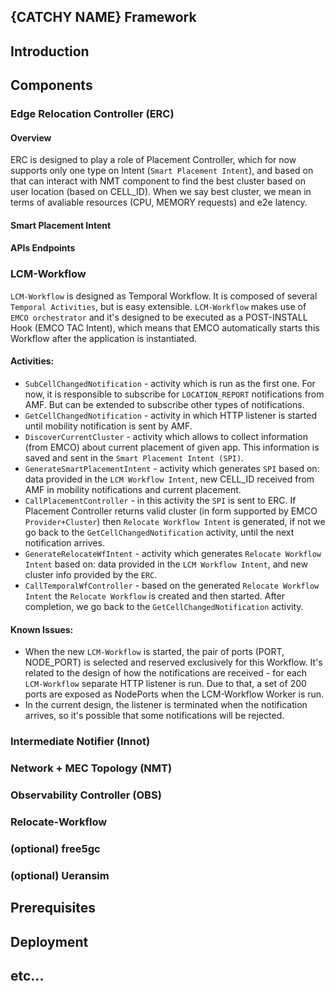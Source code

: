 {CATCHY NAME} Framework
---

Introduction
---

Components
---

### Edge Relocation Controller (ERC)

#### Overview

ERC is designed to play a role of Placement Controller, which for now supports only one type on Intent (`Smart Placement Intent`), and
based on that can interact with NMT component to find the best cluster based on user location (based on CELL_ID). When we 
say best cluster, we mean in terms of avaliable resources (CPU, MEMORY requests) and e2e latency.

#### Smart Placement Intent



#### APIs Endpoints

### LCM-Workflow

`LCM-Workflow` is designed as Temporal Workflow. It is composed of several `Temporal Activities`, but is easy extensible.
`LCM-Workflow` makes use of `EMCO orchestrator` and it's designed to be executed as a POST-INSTALL Hook (EMCO TAC Intent), 
which means that EMCO automatically starts this Workflow after the application is instantiated.

#### Activities:

- `SubCellChangedNotification` - activity which is run as the first one. For now, it is responsible to subscribe for `LOCATION_REPORT`
notifications from AMF. But can be extended to subscribe other types of notifications.
- `GetCellChangedNotification` - activity in which HTTP listener is started until mobility notification is sent by AMF.
- `DiscoverCurrentCluster` - activity which allows to collect information (from EMCO) about current placement of given app.
    This information is saved and sent in the `Smart Placement Intent (SPI)`.
- `GenerateSmartPlacementIntent` - activity which generates `SPI` based on: data provided in the `LCM Workflow Intent`, new
    CELL_ID received from AMF in mobility notifications and current placement.
- `CallPlacementController` - in this activity the `SPI` is sent to ERC. If Placement Controller returns valid cluster
  (in form supported by EMCO `Provider+Cluster`) then `Relocate Workflow Intent` is generated, if not we go back to the 
    `GetCellChangedNotification` activity, until the next notification arrives.
- `GenerateRelocateWfIntent` - activity which generates `Relocate Workflow Intent` based on: data provided in the `LCM Workflow Intent`,
    and new cluster info provided by the `ERC`.
- `CallTemporalWfController` - based on the generated `Relocate Workflow Intent` the `Relocate Workflow` is created and then started.
    After completion, we go back to the `GetCellChangedNotification` activity.

#### Known Issues:

- When the new `LCM-Workflow` is started, the pair of ports (PORT, NODE_PORT) is selected and reserved exclusively for this
Workflow. It's related to the design of how the notifications are received - for each `LCM-Workflow` separate HTTP listener is run.
Due to that, a set of 200 ports are exposed as NodePorts when the LCM-Workflow Worker is run.
- In the current design, the listener is terminated when the notification arrives, so it's possible that some notifications will
be rejected.

### Intermediate Notifier (Innot)

### Network + MEC Topology (NMT)

### Observability Controller (OBS)

### Relocate-Workflow

### (optional) free5gc

### (optional) Ueransim 

Prerequisites
---

Deployment
---

etc...
---